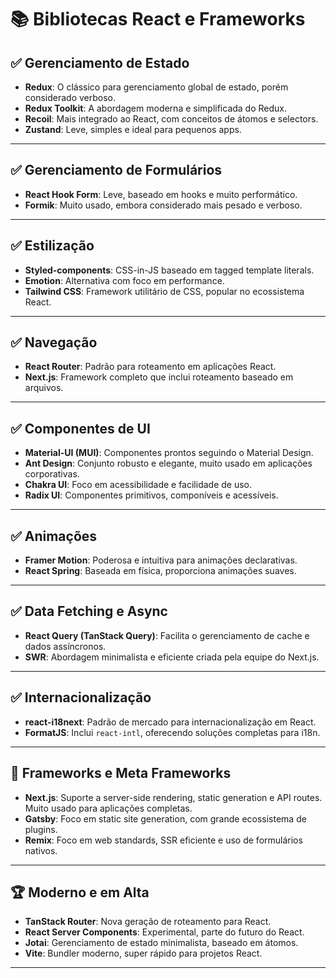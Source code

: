 # 📚 Bibliotecas React e Frameworks

## ✅ Gerenciamento de Estado

- **Redux**: O clássico para gerenciamento global de estado, porém considerado verboso.
- **Redux Toolkit**: A abordagem moderna e simplificada do Redux.
- **Recoil**: Mais integrado ao React, com conceitos de átomos e selectors.
- **Zustand**: Leve, simples e ideal para pequenos apps.

---

## ✅ Gerenciamento de Formulários

- **React Hook Form**: Leve, baseado em hooks e muito performático.
- **Formik**: Muito usado, embora considerado mais pesado e verboso.

---

## ✅ Estilização

- **Styled-components**: CSS-in-JS baseado em tagged template literals.
- **Emotion**: Alternativa com foco em performance.
- **Tailwind CSS**: Framework utilitário de CSS, popular no ecossistema React.

---

## ✅ Navegação

- **React Router**: Padrão para roteamento em aplicações React.
- **Next.js**: Framework completo que inclui roteamento baseado em arquivos.

---

## ✅ Componentes de UI

- **Material-UI (MUI)**: Componentes prontos seguindo o Material Design.
- **Ant Design**: Conjunto robusto e elegante, muito usado em aplicações corporativas.
- **Chakra UI**: Foco em acessibilidade e facilidade de uso.
- **Radix UI**: Componentes primitivos, componíveis e acessíveis.

---

## ✅ Animações

- **Framer Motion**: Poderosa e intuitiva para animações declarativas.
- **React Spring**: Baseada em física, proporciona animações suaves.

---

## ✅ Data Fetching e Async

- **React Query (TanStack Query)**: Facilita o gerenciamento de cache e dados assíncronos.
- **SWR**: Abordagem minimalista e eficiente criada pela equipe do Next.js.

---

## ✅ Internacionalização

- **react-i18next**: Padrão de mercado para internacionalização em React.
- **FormatJS**: Inclui `react-intl`, oferecendo soluções completas para i18n.

---

## 🎯 Frameworks e Meta Frameworks

- **Next.js**: Suporte a server-side rendering, static generation e API routes. Muito usado para aplicações completas.
- **Gatsby**: Foco em static site generation, com grande ecossistema de plugins.
- **Remix**: Foco em web standards, SSR eficiente e uso de formulários nativos.

---

## 🏆 Moderno e em Alta

- **TanStack Router**: Nova geração de roteamento para React.
- **React Server Components**: Experimental, parte do futuro do React.
- **Jotai**: Gerenciamento de estado minimalista, baseado em átomos.
- **Vite**: Bundler moderno, super rápido para projetos React.

---
